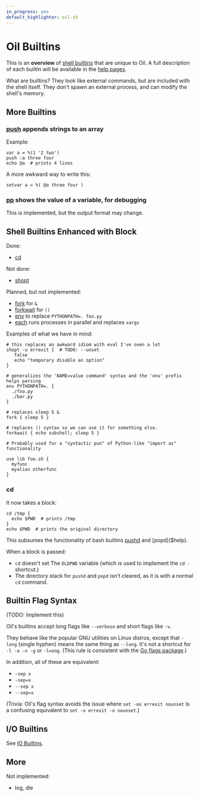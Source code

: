 ```yaml
---
in_progress: yes
default_highlighter: oil-sh
---
```


Oil Builtins
============

This is an **overview** of [shell builtins]($xref:shell-builtin) that are
unique to Oil.  A full description of each builtin will be available in the
[help pages](help-index.html).

What are builtins?  They look like external commands, but are included with the
shell itself.  They don't spawn an external process, and can modify the shell's
memory.

<div id="toc">
</div>

## More Builtins

### [push]($help) appends strings to an array

Example:

```
var a = %(1 '2 two')
push :a three four
echo @a  # prints 4 lines
```

A more awkward way to write this:

```
setvar a = %( @a three four )
```

### [pp]($help) shows the value of a variable, for debugging

This is implemented, but the output format may change.

<!-- 

### append

You can append to a string like this:

```
var s = 'foo'
setvar s = "${s}suffix"
```

Or maybe:

```
append :s suffix
```

But I think the more logical thing is:

    echo ${s}suffix

or

    push :parts foo bar baz

    write -sep '' -end '' @parts

(Note: Oil doesn't currently support the equivalent of shell's `s+=suffix`.)

-->


## Shell Builtins Enhanced with Block

Done:

- [cd]($help)

Not done:

- [shopt]($help)

Planned, but not implemented:

- [fork]($help) for `&`
- [forkwait]($help) for `()`
- [env]($help) to replace `PYTHONPATH=. foo.py`
- [each]($help) runs processes in parallel and replaces `xargs`

Examples of what we have in mind:

```
# this replaces an awkward idiom with eval I've seen a lot
shopt -u errexit {  # TODO: --unset
   false
   echo "temporary disable an option"
} 

# generalizes the 'NAME=value command' syntax and the 'env' prefix helps parsing
env PYTHONPATH=. {
  ./foo.py
  ./bar.py
}

# replaces sleep 5 &
fork { sleep 5 }

# replaces () syntax so we can use it for something else.
forkwait { echo subshell; sleep 5 }

# Probably used for a "syntactic pun" of Python-like "import as" functionality

use lib foo.sh {
  myfunc
  myalias otherfunc
}
```

### cd

It now takes a block:

    cd /tmp {
      echo $PWD  # prints /tmp
    }
    echo $PWD  # prints the original directory


This subsumes the functionality of bash builtins [pushd]($help) and
[popd]($help).

When a block is passed:

- `cd` doesn't set The `OLDPWD` variable (which is used to implement the `cd -`
  shortcut.)
- The directory stack for `pushd` and `popd` isn't cleared, as it is with a
  normal `cd` command.

## Builtin Flag Syntax

(TODO: Implement this)

Oil's builtins accept long flags like `--verbose` and short flags like `-v`.

They behave like the popular GNU utilities on Linux distros, except that
`-long` (single hyphen) means the same thing as `--long`.  It's not a shortcut
for `-l -o -n -g` or `-l=ong`.  (This rule is consistent with the [Go flags
  package][goflags].)

[goflags]: https://golang.org/pkg/flag/

In addition, all of these are equivalent:

- `-sep x`
- `-sep=x`
- `--sep x`
- `--sep=x`

(Trivia: Oil's flag syntax avoids the issue where `set -oo errexit nounset` is
a confusing equivalent to `set -o errexit -o nounset`.)

## I/O Builtins

See [IO Builtins](io-builtins.html).

## More

Not implemented:

- log, die

